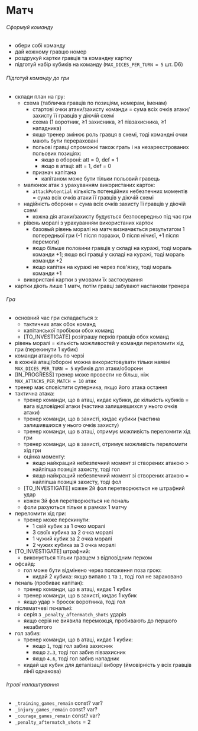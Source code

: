 
# Матч


###### Сформуй команду
* обери собі команду
* дай кожному гравцю номер
* роздрукуй картки гравців та командну картку
* підготуй набір кубиків на команду (`MAX_DICES_PER_TURN = 5` шт. D6)


###### Підготуй команду до гри
* склади план на гру:
	* схема (табличка гравців по позиціям, номерам, іменам)
		* стартові очки атаки/захисту команди = сума всіх очків атаки/захисту її гравців у діючій схемі
        * схема (1 воротник, ≥1 захисника, ≥1 півзахисника, ≥1 нападника)
		* якщо тренер змінює роль гравця в схемі, тоді командні очки мають бути перераховані
		* польові гравці спроможні також грать і на незареєстрованих польових позиціях:
		    * якщо в обороні: att = 0, def = 1
		    * якщо в атаці: att = 1, def = 0
        * признач капітана
          * капітаном може бути тільки польовий гравець
	* малюнок атак з урахуванням використаних карток:
		* `attackPotential` кількість потенційних небезпечних моментів = сума всіх очків атаки її гравців у діючій схемі
	* надійність оборони = сума всіх очків захисту її гравців у діючій схемі
		* кожна дія атаки/захисту будується безпосередньо під час гри
	* рівень моралі з урахуванням використаних карток
		* базовый рівень моралі на матч визначається результатом 1 попередньої гри (-1 після поразки, 0 після нічиєї, +1 після перемоги)
        * якщо більше половини гравців у складі на куражі, тоді мораль команди +1; якщо всі гравці у складі на куражі, тоді мораль команди +2
        * якщо капітан на куражі не через пов'язку, тоді мораль команди +1
	* використані картки з умовами їх застосування
* картки діють лише 1 матч, потім гравці забувают настанови тренера


###### Гра
* основний час гри складається з:
  * тактичних атак обох команд
  * капітанської пробіжки обох команд
  * [TO_INVESTIGATE] розіграшу перків гравців обох команд
* рівень моралі = кількість можливостей у команди переломити хід гри (перекинути 1 кубик)
* команди атакують по черзі
* в кожній атаці/обороні можна використовувати тільки наявні `MAX_DICES_PER_TURN = 5` кубиків для атаки/оборони
* [IN_PROGRESS] тренер може провести не більш, ніж `MAX_ATTACKS_PER_MATCH = 10` атак
* тренер має сповістити суперника, якщо його атака остання
* тактична атака:
	* тренер команди, що в атаці, кидає кубики, де кількість кубиків = вага відповідної атаки (частина залишившихся у нього очків атаки)
	* тренер команди, що в захисті, кидає кубики (частина залишившихся у нього очків захисту)
	* тренер команди, що в атаці, отримує можливість переломити хід гри
	* тренер команди, що в захисті, отримує можливість переломити хід гри
    * оцінка моменту:
      * якщо найкращий небезпечний момент зі створених атакою > найліпша позиція захисту, тоді гол
      * якщо найкращий небезпечний момент зі створених атакою = найліпша позиція захисту, тоді фол
	* [TO_INVESTIGATE] кожен 2й фол перетворюється не штрафний удар
	* кожен 3й фол перетворюється не пєналь
	* фоли рахуються тільки в рамках 1 матчу
* переломити хід гри:
    * тренер може перекинути:
        * 1 свій кубик за 1 очко моралі
        * 3 своїх кубика за 2 очка моралі
        * 1 чужий кубик за 2 очка моралі
        * 2 чужих кубика за 3 очка моралі
* [TO_INVESTIGATE] штрафний:
    * виконується тільки гравцем з відповідним перком
* офсайд:
    * гол може бути відмінено через положення поза грою:
      * кидай 2 кубика: якщо випало `1` та `1`, тоді гол не зараховано
* пєналь (пробиває капітан):
	* тренер команди, що в атаці, кидає 1 кубик
	* тренер команди, що в захисті, кидає 1 кубик
	* якщо удар > бросок воротника, тоді гол
* післематчеві пєналькі:
    * серія з `_penalty_aftermatch_shots` ударів
    * якщо серія не виявила переможця, пробивають до першого незабитого
* гол забив:
  * тренер команди, що в атаці, кидає 1 кубик:
    * якщо `1`, тоді гол забив захисник
    * якщо `2`..`3`, тоді гол забив півзахисник
    * якщо `4`..`6`, тоді гол забив нападник
  * кидай ще кубик для деталізації вибору (ймовірність у всіх гравців лінії однакова)


###### Ігрові налаштування
* `_training_games_remain` const? var?
* `_injury_games_remain` const? var?
* `_courage_games_remain` const? var?
* `_penalty_aftermatch_shots` = 2
